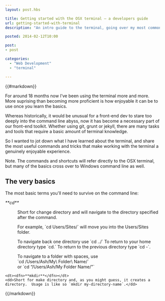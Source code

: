 ```yaml
---
layout: post.hbs

title: Getting started with the OSX terminal – a developers guide
url: getting-started-with-terminal
description: "An intro guide to the terminal, going over my most commonly used shortcuts and commands."

posted: 2014-02-12T10:00

post:
- post

categories:
  - "Web Development"
  - "terminal"

---
```


{{#markdown}}

For around 18 months now I’ve been using the terminal more and more.  More suprising than becoming more proficient is how enjoyable it can be to use once you learn the basics.

Whereas historically, it would be unusual for a front-end dev to stare too deeply into the command line abyss, now it has become a necessary part of our front-end toolkit.  Whether using git, grunt or jekyll, there are many tasks and tools that require a basic amount of terminal knowledge.

So I wanted to jot down what I have learned about the terminal, and share the most useful commands and tricks that make working with the terminal a genuinely enjoyable experience.

Note. The commands and shortcuts will refer directly to the OSX terminal, but many of the basics cross over to Windows command line as well.


## The very basics

The most basic terms you'll need to survive on the command line:

<dl>
	<dt><dfn>**cd**</dfn></dt>
	<dd>
		<p>Short for change directory and will navigate to the directory specified after the command.</p>
		<p>For example, `cd Users/Sites/` will move you into the Users/Sites folder.</p>
		<p>To navigate back one directory use `cd ../` To return to your home directory type `cd.`  To return to the previous directory type `cd -`.</p>
		<p>To navigate to a folder with spaces, use<br>`cd /Users/Ash/My\ Folder\ Name/`<br>or `cd “/Users/Ash/My Folder Name/"`</p>
	</dd>

	<dt><dfn>**mkdir**</dfn></dt>
	<dd>Short for make directory and, as you might guess, it creates a directory.  Usage is like so `mkdir my-directory-name`.</dd>
</dl>




{{/markdown}}